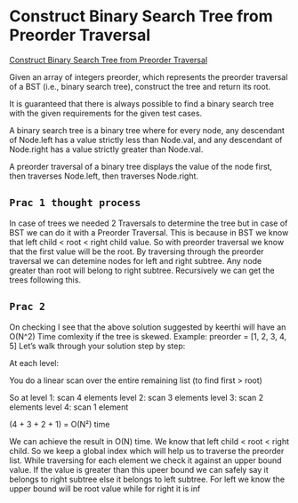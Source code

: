 # Construct Binary Search Tree from Preorder Traversal

[Construct Binary Search Tree from Preorder Traversal](https://leetcode.com/problems/construct-binary-search-tree-from-preorder-traversal/description/)

Given an array of integers preorder, which represents the preorder traversal of a BST (i.e., binary search tree), construct the tree and return its root.

It is guaranteed that there is always possible to find a binary search tree with the given requirements for the given test cases.

A binary search tree is a binary tree where for every node, any descendant of Node.left has a value strictly less than Node.val, and any descendant of Node.right has a value strictly greater than Node.val.

A preorder traversal of a binary tree displays the value of the node first, then traverses Node.left, then traverses Node.right.

## `Prac 1 thought process`

In case of trees we needed 2 Traversals to determine the tree but in case of BST we can do it with a Preorder Traversal. This is because in BST we know that left child < root < right child value. So with preorder traversal we know that the first value will be the root. By traversing through the preorder traversal we can detemine nodes for left and right subtree. Any node greater than root will belong to right subtree. Recursively we can get the trees following this.

## `Prac 2`

On checking I see that the above solution suggested by keerthi will have an O(N^2) Time comlexity if the tree is skewed. Example:
preorder = [1, 2, 3, 4, 5]
Let’s walk through your solution step by step:

At each level:

You do a linear scan over the entire remaining list (to find first > root)

So at level 1: scan 4 elements
level 2: scan 3 elements
level 3: scan 2 elements
level 4: scan 1 element

(4 + 3 + 2 + 1) = O(N²) time

We can achieve the result in O(N) time. We know that left child < root < right child. So we keep a global index which will help us to traverse the preorder list.
While traversing for each element we check it against an upper bound value. If the value is greater than this upeer bound we can safely say it belongs to right subtree else it belongs to left subtree.
For left we know the upper bound will be root value while for right it is inf
